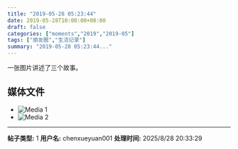 ```yaml
---
title: "2019-05-28 05:23:44"
date: 2019-05-28T10:00:00+08:00
draft: false
categories: ["moments","2019","2019-05"]
tags: ["朋友圈","生活记录"]
summary: "2019-05-28 05:23:44..."
---
```


一张图片讲述了三个故事。

## 媒体文件

- ![Media 1](/Moments/photos/2019-05-28/201905280523440.jpg)
- ![Media 2](/Moments/photos/2019-05-28/201905280523441.jpg)

---

**帖子类型:** 1
**用户名:** chenxueyuan001
**处理时间:** 2025/8/28 20:33:29
